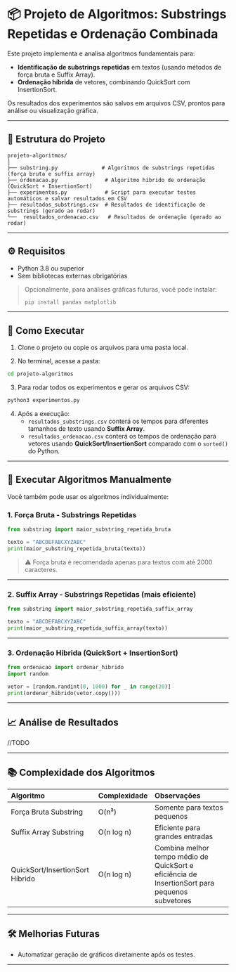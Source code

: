 # 📦 Projeto de Algoritmos: Substrings Repetidas e Ordenação Combinada

Este projeto implementa e analisa algoritmos fundamentais para:
- **Identificação de substrings repetidas** em textos (usando métodos de força bruta e Suffix Array).
- **Ordenação híbrida** de vetores, combinando QuickSort com InsertionSort.

Os resultados dos experimentos são salvos em arquivos CSV, prontos para análise ou visualização gráfica.

---

## 📂 Estrutura do Projeto

```
projeto-algoritmos/
│
├── substring.py              # Algoritmos de substrings repetidas (força bruta e suffix array)
├── ordenacao.py               # Algoritmo híbrido de ordenação (QuickSort + InsertionSort)
├── experimentos.py            # Script para executar testes automáticos e salvar resultados em CSV
├── resultados_substrings.csv  # Resultados de identificação de substrings (gerado ao rodar)
└──  resultados_ordenacao.csv   # Resultados de ordenação (gerado ao rodar)
```

---

## ⚙️ Requisitos

- Python 3.8 ou superior
- Sem bibliotecas externas obrigatórias

> Opcionalmente, para análises gráficas futuras, você pode instalar:
> 
> ```bash
> pip install pandas matplotlib
> ```

---

## 🚀 Como Executar

1. Clone o projeto ou copie os arquivos para uma pasta local.

2. No terminal, acesse a pasta:

```bash
cd projeto-algoritmos
```

3. Para rodar todos os experimentos e gerar os arquivos CSV:

```bash
python3 experimentos.py
```

4. Após a execução:
   - `resultados_substrings.csv` conterá os tempos para diferentes tamanhos de texto usando **Suffix Array**.
   - `resultados_ordenacao.csv` conterá os tempos de ordenação para vetores usando **QuickSort/InsertionSort** comparado com o `sorted()` do Python.

---

## 📜 Executar Algoritmos Manualmente

Você também pode usar os algoritmos individualmente:

### 1. Força Bruta - Substrings Repetidas
```python
from substring import maior_substring_repetida_bruta

texto = "ABCDEFABCXYZABC"
print(maior_substring_repetida_bruta(texto))
```
> ⚠️ Força bruta é recomendada apenas para textos com até 2000 caracteres.

---

### 2. Suffix Array - Substrings Repetidas (mais eficiente)
```python
from substring import maior_substring_repetida_suffix_array

texto = "ABCDEFABCXYZABC"
print(maior_substring_repetida_suffix_array(texto))
```

---

### 3. Ordenação Híbrida (QuickSort + InsertionSort)
```python
from ordenacao import ordenar_hibrido
import random

vetor = [random.randint(0, 1000) for _ in range(20)]
print(ordenar_hibrido(vetor.copy()))
```

---

## 📈 Análise de Resultados

//TODO

---

## 📚 Complexidade dos Algoritmos

| Algoritmo                         | Complexidade  | Observações |
|:-----------------------------------|:--------------|:------------|
| Força Bruta Substring              | O(n³)         | Somente para textos pequenos |
| Suffix Array Substring             | O(n log n)    | Eficiente para grandes entradas |
| QuickSort/InsertionSort Híbrido    | O(n log n)    | Combina melhor tempo médio de QuickSort e eficiência de InsertionSort para pequenos subvetores |

---

## 🛠️ Melhorias Futuras

- Automatizar geração de gráficos diretamente após os testes.

---
